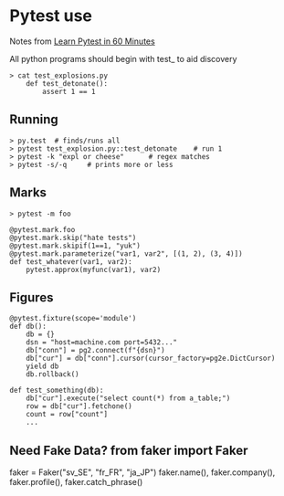 # Pytest use

Notes from [Learn Pytest in 60 Minutes](https://www.youtube.com/watch?v=bbp_849-RZ4)

All python programs should begin with test\_ to aid discovery
```
> cat test_explosions.py
    def test_detonate():
        assert 1 == 1
```

## Running
```
> py.test  # finds/runs all
> pytest test_explosion.py::test_detonate    # run 1
> pytest -k "expl or cheese"      # regex matches
> pytest -s/-q     # prints more or less
```

## Marks
```
> pytest -m foo

@pytest.mark.foo
@pytest.mark.skip("hate tests")
@pytest.mark.skipif(1==1, "yuk")
@pytest.mark.parameterize("var1, var2", [(1, 2), (3, 4)])
def test_whatever(var1, var2):
    pytest.approx(myfunc(var1), var2)
```

## Figures
```
@pytest.fixture(scope='module')
def db():
    db = {}
    dsn = "host=machine.com port=5432..." 
    db["conn"] = pg2.connect(f"{dsn}")
    db["cur"] = db["conn"].cursor(cursor_factory=pg2e.DictCursor)
    yield db
    db.rollback()
    
def test_something(db):
    db["cur"].execute("select count(*) from a_table;")
    row = db["cur"].fetchone()
    count = row["count"]
    ...
```

## Need Fake Data? from faker import Faker

faker = Faker("sv_SE", "fr_FR", "ja_JP")
faker.name(), faker.company(), faker.profile(), faker.catch_phrase()

